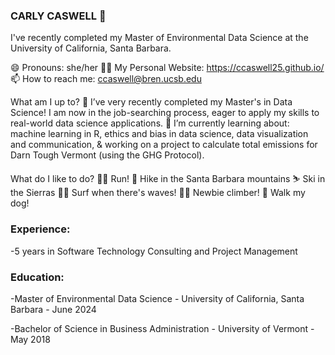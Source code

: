 ### CARLY CASWELL 👋
I've recently completed my Master of Environmental Data Science at the University of California, Santa Barbara.

😄 Pronouns: she/her
👩‍💻 My Personal Website: https://ccaswell25.github.io/ 
📫 How to reach me: ccaswell@bren.ucsb.edu

What am I up to? 
 🔭 I’ve very recently completed my Master's in Data Science! I am now in the job-searching process, eager to apply my skills to real-world data science applications.
 🌱 I’m currently learning about: machine learning in R, ethics and bias in data science, data visualization and communication, & working on a project to calculate total emissions for Darn Tough Vermont (using the GHG Protocol). 


What do I like to do? 
🏃‍♀️ Run! 
🥾 Hike in the Santa Barbara mountains
⛷ Ski in the Sierras
🏄‍♀️ Surf when there's waves!
🧗‍♀️ Newbie climber!
🐶 Walk my dog!

### Experience:
-5 years in Software Technology Consulting and Project Management 

### Education:
-Master of Environmental Data Science - University of California, Santa Barbara - June 2024

-Bachelor of Science in Business Administration - University of Vermont - May 2018

<!--
**ccaswell25/ccaswell25** is a ✨ _special_ ✨ repository because its `README.md` (this file) appears on your GitHub profile.

Here are some ideas to get you started:

- 🔭 I’m currently working on ...
- 🌱 I’m currently learning ...
- 👯 I’m looking to collaborate on ...
- 🤔 I’m looking for help with ...
- 💬 Ask me about ...
- 📫 How to reach me: ...
- 😄 Pronouns: ...
- ⚡ Fun fact: ...
-->
